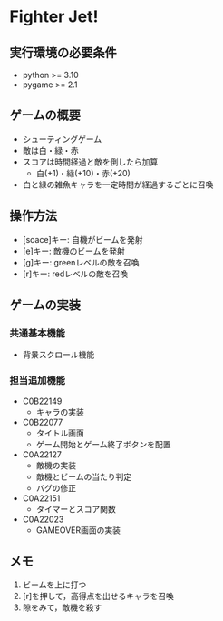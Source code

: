 # Fighter Jet!

## 実行環境の必要条件
* python >= 3.10
* pygame >= 2.1

## ゲームの概要
- シューティングゲーム
- 敵は白・緑・赤
- スコアは時間経過と敵を倒したら加算
  - 白(+1)・緑(+10)・赤(+20)
- 白と緑の雑魚キャラを一定時間が経過するごとに召喚

## 操作方法
- [soace]キー: 自機がビームを発射
- [e]キー: 敵機のビームを発射
- [g]キー: greenレベルの敵を召喚
- [r]キー: redレベルの敵を召喚

## ゲームの実装
### 共通基本機能
- 背景スクロール機能

### 担当追加機能
- C0B22149
  - キャラの実装
- C0B22077
  - タイトル画面
  - ゲーム開始とゲーム終了ボタンを配置
- C0A22127
  - 敵機の実装
  - 敵機とビームの当たり判定
  - バグの修正
- C0A22151
  - タイマーとスコア関数
- C0A22023
  - GAMEOVER画面の実装

## メモ
1. ビームを上に打つ
2. [r]を押して，高得点を出せるキャラを召喚
3. 隙をみて，敵機を殺す
